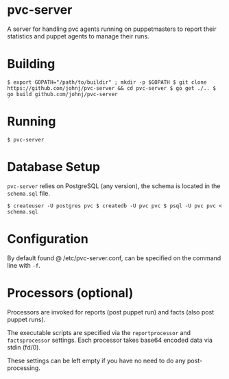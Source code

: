 # pvc-server

A server for handling pvc agents running on puppetmasters to report their statistics and
puppet agents to manage their runs.

# Building
``
$ export GOPATH="/path/to/buildir" ; mkdir -p $GOPATH
$ git clone https://github.com/johnj/pvc-server && cd pvc-server
$ go get ./..
$ go build github.com/johnj/pvc-server
``

# Running
``
$ pvc-server
``

# Database Setup
`pvc-server` relies on PostgreSQL (any version), the schema is located in the `schema.sql`
file.

``
$ createuser -U postgres pvc
$ createdb -U pvc pvc
$ psql -U pvc pvc < schema.sql
``

# Configuration
By default found @ /etc/pvc-server.conf, can be specified on the command line with `-f`.

# Processors (optional)
Processors are invoked for reports (post puppet run) and facts (also post puppet runs).

The executable scripts are specified via the `reportprocessor` and `factsprocessor`
settings. Each processor takes base64 encoded data via stdin (fd/0).

These settings can be left empty if you have no need to do any post-processing.

